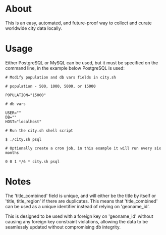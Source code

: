# About

This is an easy, automated, and future-proof way to collect and curate worldwide city data locally.

# Usage

Either PostgreSQL or MySQL can be used, but it must be specified on the command line, in the example below PostgreSQL is used:

```
# Modify population and db vars fields in city.sh

# population - 500, 1000, 5000, or 15000

POPULATION="15000"

# db vars

USER=""
DB=""
HOST="localhost"

# Run the city.sh shell script

$ ./city.sh psql

# Optionally create a cron job, in this example it will run every six months

0 0 1 */6 * city.sh psql
```

# Notes

The 'title_combined' field is unique, and will either be the title by itself or 'title, title_region' if there are duplicates. This means that 'title_combined' can be used as a unique identifier instead of relying on 'geoname_id'.

This is designed to be used with a foreign key on 'geoname_id' without causing any foreign key constraint violations, allowing the data to be seamlessly updated without compromising db integrity.
